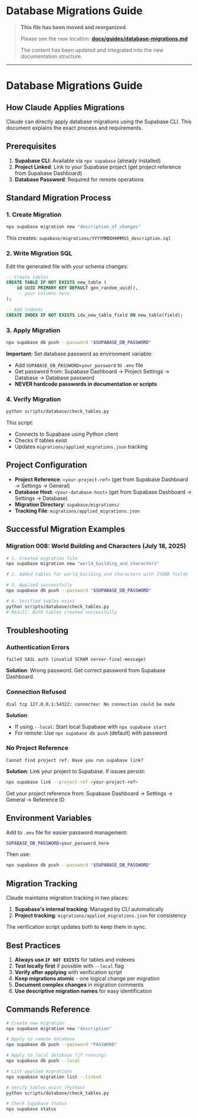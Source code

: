 # Database Migrations Guide

> **This file has been moved and reorganized.**
> 
> Please see the new location: **[docs/guides/database-migrations.md](guides/database-migrations.md)**
> 
> The content has been updated and integrated into the new documentation structure.

---

# Database Migrations Guide

## How Claude Applies Migrations

Claude can directly apply database migrations using the Supabase CLI. This document explains the exact process and requirements.

## Prerequisites

1. **Supabase CLI**: Available via `npx supabase` (already installed)
2. **Project Linked**: Link to your Supabase project (get project reference from Supabase Dashboard)
3. **Database Password**: Required for remote operations

## Standard Migration Process

### 1. Create Migration
```bash
npx supabase migration new "description_of_changes"
```
This creates: `supabase/migrations/YYYYMMDDHHMMSS_description.sql`

### 2. Write Migration SQL
Edit the generated file with your schema changes:
```sql
-- Create tables
CREATE TABLE IF NOT EXISTS new_table (
    id UUID PRIMARY KEY DEFAULT gen_random_uuid(),
    -- your columns here
);

-- Add indexes
CREATE INDEX IF NOT EXISTS idx_new_table_field ON new_table(field);
```

### 3. Apply Migration
```bash
npx supabase db push --password "$SUPABASE_DB_PASSWORD"
```

**Important:** Set database password as environment variable:
- Add `SUPABASE_DB_PASSWORD=your_password` to `.env` file
- Get password from: Supabase Dashboard → Project Settings → Database → Database password
- **NEVER hardcode passwords in documentation or scripts**

### 4. Verify Migration
```bash
python scripts/database/check_tables.py
```
This script:
- Connects to Supabase using Python client
- Checks if tables exist
- Updates `migrations/applied_migrations.json` tracking

## Project Configuration

- **Project Reference**: `<your-project-ref>` (get from Supabase Dashboard → Settings → General)
- **Database Host**: `<your-database-host>` (get from Supabase Dashboard → Settings → Database)
- **Migration Directory**: `supabase/migrations/`
- **Tracking File**: `migrations/applied_migrations.json`

## Successful Migration Examples

### Migration 008: World Building and Characters (July 18, 2025)
```bash
# 1. Created migration file
npx supabase migration new "world_building_and_characters"

# 2. Added tables for world_building and characters with JSONB fields

# 3. Applied successfully
npx supabase db push --password "$SUPABASE_DB_PASSWORD"

# 4. Verified tables exist
python scripts/database/check_tables.py
# Result: Both tables created successfully
```

## Troubleshooting

### Authentication Errors
```
failed SASL auth (invalid SCRAM server-final-message)
```
**Solution**: Wrong password. Get correct password from Supabase Dashboard.

### Connection Refused
```
dial tcp 127.0.0.1:54322: connectex: No connection could be made
```
**Solution**: 
- If using `--local`: Start local Supabase with `npx supabase start`
- For remote: Use `npx supabase db push` (default) with password

### No Project Reference
```
Cannot find project ref. Have you run supabase link?
```
**Solution**: Link your project to Supabase. If issues persist:
```bash
npx supabase link --project-ref <your-project-ref>
```
Get your project reference from: Supabase Dashboard → Settings → General → Reference ID

## Environment Variables

Add to `.env` file for easier password management:
```bash
SUPABASE_DB_PASSWORD=your_password_here
```

Then use:
```bash
npx supabase db push --password "$SUPABASE_DB_PASSWORD"
```

## Migration Tracking

Claude maintains migration tracking in two places:
1. **Supabase's internal tracking**: Managed by CLI automatically
2. **Project tracking**: `migrations/applied_migrations.json` for consistency

The verification script updates both to keep them in sync.

## Best Practices

1. **Always use `IF NOT EXISTS`** for tables and indexes
2. **Test locally first** if possible with `--local` flag
3. **Verify after applying** with verification script
4. **Keep migrations atomic** - one logical change per migration
5. **Document complex changes** in migration comments
6. **Use descriptive migration names** for easy identification

## Commands Reference

```bash
# Create new migration
npx supabase migration new "description"

# Apply to remote database
npx supabase db push --password "PASSWORD"

# Apply to local database (if running)
npx supabase db push --local

# List applied migrations
npx supabase migration list --linked

# Verify tables exist (Python)
python scripts/database/check_tables.py

# Check Supabase status
npx supabase status
```
